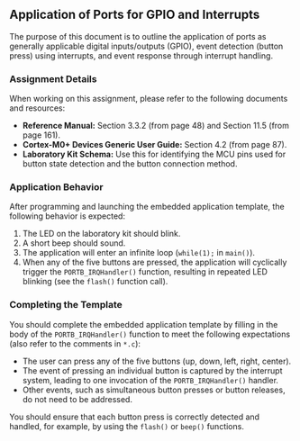 ## Application of Ports for GPIO and Interrupts

The purpose of this document is to outline the application of ports as generally applicable digital inputs/outputs (GPIO), event detection (button press) using interrupts, and event response through interrupt handling.

### Assignment Details

When working on this assignment, please refer to the following documents and resources:

- **Reference Manual:** Section 3.3.2 (from page 48) and Section 11.5 (from page 161).
- **Cortex-M0+ Devices Generic User Guide:** Section 4.2 (from page 87).
- **Laboratory Kit Schema:** Use this for identifying the MCU pins used for button state detection and the button connection method.

### Application Behavior

After programming and launching the embedded application template, the following behavior is expected:

1. The LED on the laboratory kit should blink.
2. A short beep should sound.
3. The application will enter an infinite loop (`while(1);` in `main()`).
4. When any of the five buttons are pressed, the application will cyclically trigger the `PORTB_IRQHandler()` function, resulting in repeated LED blinking (see the `flash()` function call).

### Completing the Template

You should complete the embedded application template by filling in the body of the `PORTB_IRQHandler()` function to meet the following expectations (also refer to the comments in `*.c`):

- The user can press any of the five buttons (up, down, left, right, center).
- The event of pressing an individual button is captured by the interrupt system, leading to one invocation of the `PORTB_IRQHandler()` handler.
- Other events, such as simultaneous button presses or button releases, do not need to be addressed.

You should ensure that each button press is correctly detected and handled, for example, by using the `flash()` or `beep()` functions.
